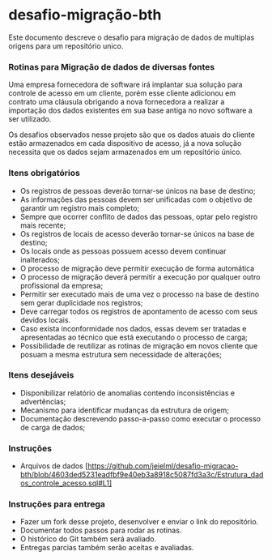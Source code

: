 # desafio-migração-bth

Este documento descreve o desafio para migração de dados de multiplas origens para um repositório unico.

### Rotinas para Migração de dados de diversas fontes

Uma empresa fornecedora de software irá implantar sua solução para controle de acesso em um cliente, porém esse cliente adicionou em contrato uma cláusula obrigando a nova fornecedora a realizar a importação dos dados existentes em sua base antiga no novo software a ser utilizado.

Os desafios observados nesse projeto são que os dados atuais do cliente estão armazenados em cada dispositivo de acesso, já a nova solução necessita que os dados sejam armazenados em um repositório único.
### Itens obrigatórios

* Os registros de pessoas deverão tornar-se únicos na base de destino; 
* As informações das pessoas devem ser unificadas com o objetivo de garantir um registro mais completo; 
* Sempre que ocorrer conflito de dados das pessoas, optar pelo registro mais recente; 
* Os registros de locais de acesso deverão tornar-se únicos na base de destino; 
* Os locais onde as pessoas possuem acesso devem continuar inalterados; 
* O processo de migração deve permitir execução de forma automática
* O processo de migração deverá permitir a execução por qualquer outro profissional da empresa; 
* Permitir ser executado mais de uma vez o processo na base de destino sem gerar duplicidade nos registros; 
* Deve carregar todos os registros de apontamento de acesso com seus devidos locais. 
* Caso exista inconformidade nos dados, essas devem ser tratadas e apresentadas ao técnico que está executando o processo de carga;
* Possibilidade de reutilizar as rotinas de migração em novos cliente que posuam a mesma estrutura sem necessidade de alterações;

### Itens desejáveis

* Disponibilizar relatório de anomalias contendo inconsistências e advertências;
* Mecanismo para identificar mudanças da estrutura de origem;
* Documentação descrevendo passo-a-passo como executar o processo de carga de dados;

### Instruções 

* Arquivos de dados [https://github.com/jeielml/desafio-migracao-bth/blob/4603ded5231eadfbf9e40eb3a8918c5087fd3a3c/Estrutura_dados_controle_acesso.sql#L1]

### Instruções para entrega

* Fazer um fork desse projeto, desenvolver e enviar o link do repositório.
* Documentar todos passos para rodar as rotinas.
* O histórico do Git também será avaliado.
* Entregas parcias também serão aceitas e avaliadas.
